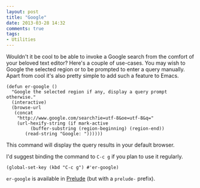 ```yaml
---
layout: post
title: "Google"
date: 2013-03-28 14:32
comments: true
tags:
- Utilities
---
```


Wouldn't it be cool to be able to invoke a Google search from the
comfort of your beloved text editor? Here's a couple of use-cases. You
may wish to Google the selected region or to be prompted to enter a
query manually. Apart from cool it's also pretty simple to add such a
feature to Emacs.

``` elisp
(defun er-google ()
  "Google the selected region if any, display a query prompt otherwise."
  (interactive)
  (browse-url
   (concat
    "http://www.google.com/search?ie=utf-8&oe=utf-8&q="
    (url-hexify-string (if mark-active
         (buffer-substring (region-beginning) (region-end))
       (read-string "Google: "))))))
```

This command will display the query results in your default browser.

I'd suggest binding the command to `C-c g` if you plan to use it regularly.

``` elisp
(global-set-key (kbd "C-c g") #'er-google)
```

`er-google` is available in
[Prelude](https://github.com/bbatsov/prelude) (but with a `prelude-`
prefix).
